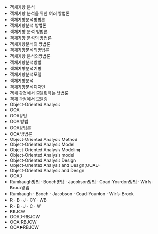 - 객체지향 분석
- 객체지향 분석을 위한 여러 방법론
- 객체지향분석방법론
- 객체지향분석 방법론
- 객체지향 분석 방법론
- 객체지향 분석의 방법론
- 객체지향분석의 방법론
- 객체지향분석의방법론
- 객체지향 분석의방법론
- 객체지향분석방법
- 객체지향분석기법
- 객체지향분석모델
- 객체지향분석
- 객체지향분석디자인
- 객체 관점에서 모델링하는 방법론
- 객체 관점에서 모델링
- Object-Oriented Analysis
- OOA
- OOA방법
- OOA 방법
- OOA방법론
- OOA 방법론
- Object-Oriented Analysis Method
- Object-Oriented Analysis Model
- Object-Oriented Analysis Modeling
- Object-Oriented Analysis model
- Object-Oriented Analysis Design
- Object-Oriented Analysis and Design(OOAD)
- Object-Oriented Analysis and Design
- OOAD
- Rumbaugh방법ㆍBooch방법ㆍJacobson방법ㆍCoad-Yourdon방법ㆍWirfs-Brock방법
- RumbaughㆍBoochㆍJacobsonㆍCoad-YourdonㆍWirfs-Brock
- RㆍBㆍJㆍCYㆍWB
- RㆍBㆍJㆍCㆍW
- RBJCW
- OOAD-RBJCW
- OOA-RBJCW
- OOA▶️RBJCW